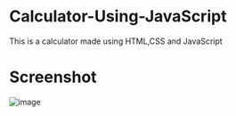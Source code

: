# Calculator-Using-JavaScript
This is a calculator made using HTML,CSS and JavaScript
# Screenshot
![image](https://user-images.githubusercontent.com/74227860/118011112-4a0b6500-b36d-11eb-9c47-9b9647669be1.png)


